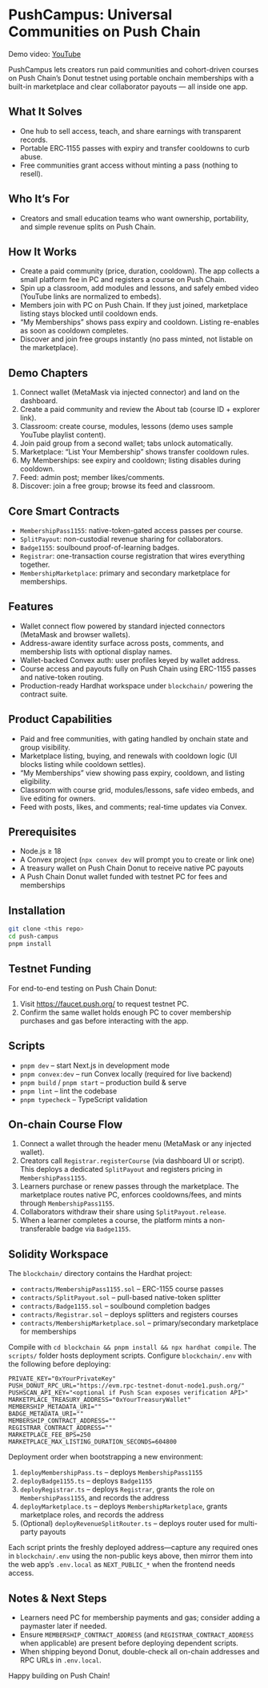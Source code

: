# PushCampus: Universal Communities on Push Chain

Demo video: [YouTube](https://youtu.be/C_squUflvDs)

PushCampus lets creators run paid communities and cohort-driven courses on Push Chain’s Donut testnet using portable onchain memberships with a built-in marketplace and clear collaborator payouts — all inside one app.

## What It Solves
- One hub to sell access, teach, and share earnings with transparent records.
- Portable ERC‑1155 passes with expiry and transfer cooldowns to curb abuse.
- Free communities grant access without minting a pass (nothing to resell).

## Who It’s For
- Creators and small education teams who want ownership, portability, and simple revenue splits on Push Chain.

## How It Works
- Create a paid community (price, duration, cooldown). The app collects a small platform fee in PC and registers a course on Push Chain.
- Spin up a classroom, add modules and lessons, and safely embed video (YouTube links are normalized to embeds).
- Members join with PC on Push Chain. If they just joined, marketplace listing stays blocked until cooldown ends.
- “My Memberships” shows pass expiry and cooldown. Listing re-enables as soon as cooldown completes.
- Discover and join free groups instantly (no pass minted, not listable on the marketplace).

## Demo Chapters
1. Connect wallet (MetaMask via injected connector) and land on the dashboard.
2. Create a paid community and review the About tab (course ID + explorer link).
3. Classroom: create course, modules, lessons (demo uses sample YouTube playlist content).
4. Join paid group from a second wallet; tabs unlock automatically.
5. Marketplace: “List Your Membership” shows transfer cooldown rules.
6. My Memberships: see expiry and cooldown; listing disables during cooldown.
7. Feed: admin post; member likes/comments.
8. Discover: join a free group; browse its feed and classroom.

## Core Smart Contracts
- `MembershipPass1155`: native-token-gated access passes per course.
- `SplitPayout`: non-custodial revenue sharing for collaborators.
- `Badge1155`: soulbound proof-of-learning badges.
- `Registrar`: one-transaction course registration that wires everything together.
- `MembershipMarketplace`: primary and secondary marketplace for memberships.

## Features
- Wallet connect flow powered by standard injected connectors (MetaMask and browser wallets).
- Address-aware identity surface across posts, comments, and membership lists with optional display names.
- Wallet-backed Convex auth: user profiles keyed by wallet address.
- Course access and payouts fully on Push Chain using ERC-1155 passes and native-token routing.
- Production-ready Hardhat workspace under `blockchain/` powering the contract suite.

## Product Capabilities
- Paid and free communities, with gating handled by onchain state and group visibility.
- Marketplace listing, buying, and renewals with cooldown logic (UI blocks listing while cooldown settles).
- “My Memberships” view showing pass expiry, cooldown, and listing eligibility.
- Classroom with course grid, modules/lessons, safe video embeds, and live editing for owners.
- Feed with posts, likes, and comments; real-time updates via Convex.

## Prerequisites
- Node.js ≥ 18
- A Convex project (`npx convex dev` will prompt you to create or link one)
- A treasury wallet on Push Chain Donut to receive native PC payouts
- A Push Chain Donut wallet funded with testnet PC for fees and memberships

## Installation

```bash
git clone <this repo>
cd push-campus
pnpm install
```

## Testnet Funding

For end-to-end testing on Push Chain Donut:

1. Visit https://faucet.push.org/ to request testnet PC.
2. Confirm the same wallet holds enough PC to cover membership purchases and gas before interacting with the app.

## Scripts

- `pnpm dev` – start Next.js in development mode
- `pnpm convex:dev` – run Convex locally (required for live backend)
- `pnpm build` / `pnpm start` – production build & serve
- `pnpm lint` – lint the codebase
- `pnpm typecheck` – TypeScript validation

## On-chain Course Flow

1. Connect a wallet through the header menu (MetaMask or any injected wallet).
2. Creators call `Registrar.registerCourse` (via dashboard UI or script). This deploys a dedicated `SplitPayout` and registers pricing in `MembershipPass1155`.
3. Learners purchase or renew passes through the marketplace. The marketplace routes native PC, enforces cooldowns/fees, and mints through `MembershipPass1155`.
4. Collaborators withdraw their share using `SplitPayout.release`.
5. When a learner completes a course, the platform mints a non-transferable badge via `Badge1155`.

## Solidity Workspace

The `blockchain/` directory contains the Hardhat project:

- `contracts/MembershipPass1155.sol` – ERC-1155 course passes
- `contracts/SplitPayout.sol` – pull-based native-token splitter
- `contracts/Badge1155.sol` – soulbound completion badges
- `contracts/Registrar.sol` – deploys splitters and registers courses
- `contracts/MembershipMarketplace.sol` – primary/secondary marketplace for memberships

Compile with `cd blockchain && pnpm install && npx hardhat compile`. The `scripts/` folder hosts deployment scripts. Configure `blockchain/.env` with the following before deploying:

```env
PRIVATE_KEY="0xYourPrivateKey"
PUSH_DONUT_RPC_URL="https://evm.rpc-testnet-donut-node1.push.org/"
PUSHSCAN_API_KEY="<optional if Push Scan exposes verification API>"
MARKETPLACE_TREASURY_ADDRESS="0xYourTreasuryWallet"
MEMBERSHIP_METADATA_URI=""
BADGE_METADATA_URI=""
MEMBERSHIP_CONTRACT_ADDRESS=""
REGISTRAR_CONTRACT_ADDRESS=""
MARKETPLACE_FEE_BPS=250
MARKETPLACE_MAX_LISTING_DURATION_SECONDS=604800
```

Deployment order when bootstrapping a new environment:

1. `deployMembershipPass.ts` – deploys `MembershipPass1155`
2. `deployBadge1155.ts` – deploys `Badge1155`
3. `deployRegistrar.ts` – deploys `Registrar`, grants the role on `MembershipPass1155`, and records the address
4. `deployMarketplace.ts` – deploys `MembershipMarketplace`, grants marketplace roles, and records the address
5. (Optional) `deployRevenueSplitRouter.ts` – deploys router used for multi-party payouts

Each script prints the freshly deployed address—capture any required ones in `blockchain/.env` using the non-public keys above, then mirror them into the web app’s `.env.local` as `NEXT_PUBLIC_*` when the frontend needs access.

## Notes & Next Steps

- Learners need PC for membership payments and gas; consider adding a paymaster later if needed.
- Ensure `MEMBERSHIP_CONTRACT_ADDRESS` (and `REGISTRAR_CONTRACT_ADDRESS` when applicable) are present before deploying dependent scripts.
- When shipping beyond Donut, double-check all on-chain addresses and RPC URLs in `.env.local`.

Happy building on Push Chain!
